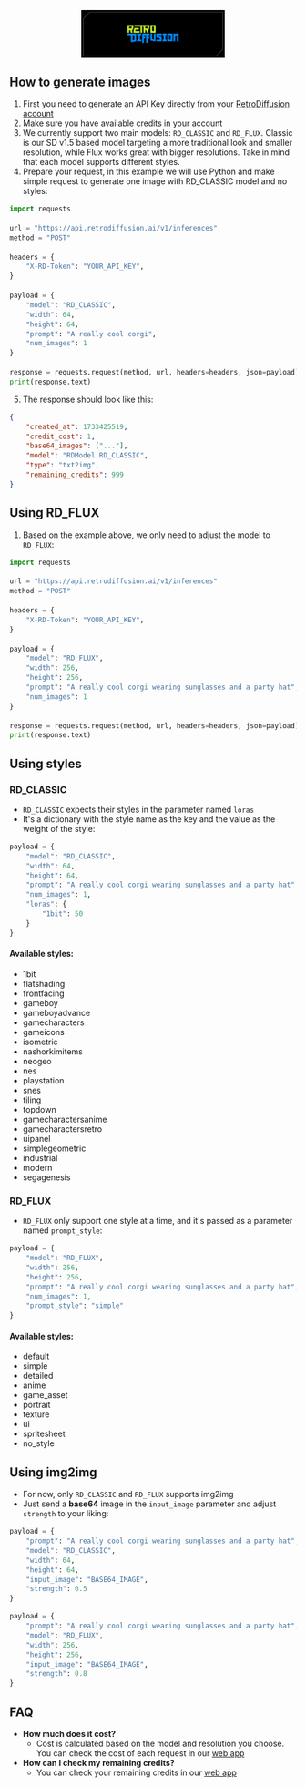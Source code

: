 <p align="center">
  <img src="resources/wordmark.png" style="display: block; margin-left: auto; margin-right: auto; max-width: 50%;" />
</p>

## How to generate images
1. First you need to generate an API Key directly from your [RetroDiffusion account](https://www.retrodiffusion.ai/app/devtools)
2. Make sure you have available credits in your account
3. We currently support two main models: `RD_CLASSIC` and `RD_FLUX`. Classic is our SD v1.5 based model targeting a more traditional look and smaller resolution, while Flux works great with bigger resolutions.
Take in mind that each model supports different styles.
4. Prepare your request, in this example we will use Python and make simple request to generate one image with RD_CLASSIC model and no styles:
```python
import requests

url = "https://api.retrodiffusion.ai/v1/inferences"
method = "POST"

headers = {
    "X-RD-Token": "YOUR_API_KEY",
}

payload = {
    "model": "RD_CLASSIC",
    "width": 64,
    "height": 64,
    "prompt": "A really cool corgi",
    "num_images": 1
}

response = requests.request(method, url, headers=headers, json=payload)
print(response.text)
```
5. The response should look like this:
```json
{
	"created_at": 1733425519,
	"credit_cost": 1,
	"base64_images": ["..."],
	"model": "RDModel.RD_CLASSIC",
	"type": "txt2img",
	"remaining_credits": 999
}
```

## Using RD_FLUX
1. Based on the example above, we only need to adjust the model to `RD_FLUX`:
```python
import requests

url = "https://api.retrodiffusion.ai/v1/inferences"
method = "POST"

headers = {
    "X-RD-Token": "YOUR_API_KEY",
}

payload = {
    "model": "RD_FLUX",
    "width": 256,
    "height": 256,
    "prompt": "A really cool corgi wearing sunglasses and a party hat",
    "num_images": 1
}

response = requests.request(method, url, headers=headers, json=payload)
print(response.text)
```

## Using styles
### RD_CLASSIC
- `RD_CLASSIC` expects their styles in the parameter named `loras`
- It's a dictionary with the style name as the key and the value as the weight of the style:
```python
payload = {
    "model": "RD_CLASSIC",
    "width": 64,
    "height": 64,
    "prompt": "A really cool corgi wearing sunglasses and a party hat",
    "num_images": 1,
    "loras": {
        "1bit": 50
    }
}
```
#### Available styles:
- 1bit
- flatshading
- frontfacing
- gameboy
- gameboyadvance
- gamecharacters
- gameicons
- isometric
- nashorkimitems
- neogeo
- nes
- playstation
- snes
- tiling
- topdown
- gamecharactersanime
- gamecharactersretro
- uipanel
- simplegeometric
- industrial
- modern
- segagenesis

### RD_FLUX
- `RD_FLUX` only support one style at a time, and it's passed as a parameter named `prompt_style`:
```python
payload = {
    "model": "RD_FLUX",
    "width": 256,
    "height": 256,
    "prompt": "A really cool corgi wearing sunglasses and a party hat",
    "num_images": 1,
    "prompt_style": "simple"
}
```

#### Available styles:
- default
- simple
- detailed
- anime
- game_asset
- portrait
- texture
- ui
- spritesheet
- no_style

## Using img2img
- For now, only `RD_CLASSIC` and `RD_FLUX` supports img2img
- Just send a **base64** image in the `input_image` parameter and adjust `strength` to your liking:
```python
payload = {
    "prompt": "A really cool corgi wearing sunglasses and a party hat",
    "model": "RD_CLASSIC",
    "width": 64,
    "height": 64,
    "input_image": "BASE64_IMAGE",
    "strength": 0.5
}
```

```python
payload = {
    "prompt": "A really cool corgi wearing sunglasses and a party hat",
    "model": "RD_FLUX",
    "width": 256,
    "height": 256,
    "input_image": "BASE64_IMAGE",
    "strength": 0.8
}
```

## FAQ
- **How much does it cost?**
  - Cost is calculated based on the model and resolution you choose. You can check the cost of each request in our [web app](https://www.retrodiffusion.ai/)
- **How can I check my remaining credits?**
    - You can check your remaining credits in our [web app](https://www.retrodiffusion.ai/)